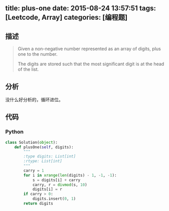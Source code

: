title: plus-one
date: 2015-08-24 13:57:51
tags: [Leetcode, Array]
categories: [编程题]
---

## 描述

> Given a non-negative number represented as an array of digits, plus one to the number.
>
> The digits are stored such that the most significant digit is at the head of the list.

## 分析

没什么好分析的，循环进位。

## 代码

### Python
```python
class Solution(object):
    def plusOne(self, digits):
        """
        :type digits: List[int]
        :rtype: List[int]
        """
        carry = 1
        for i in xrange(len(digits) - 1, -1, -1):
            s = digits[i] + carry
            carry, r = divmod(s, 10)
            digits[i] = r
        if carry > 0:
            digits.insert(0, 1)
        return digits
```
